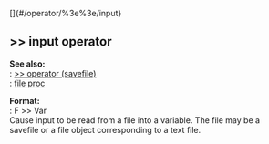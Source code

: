[]{#/operator/%3e%3e/input}    
## \>\> input operator    
**See also:**    
:   [\>\> operator (savefile)](ref/savefile/operator/%3e%3e)    
:   [file proc](ref/proc/file)    
<!-- -->    
**Format:**    
:   F \>\> Var    
Cause input to be read from a file into a variable. The file may be a    
savefile or a file object corresponding to a text file.  
